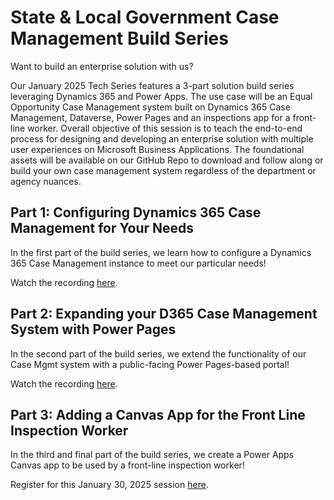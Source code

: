 # State & Local Government Case Management Build Series
Want to build an enterprise solution with us?  

Our January 2025 Tech Series features a 3-part solution build series leveraging Dynamics 365 and Power Apps. The use case will be an Equal Opportunity Case Management system built on Dynamics 365 Case Management, Dataverse, Power Pages and an inspections app for a front-line worker. Overall objective of this session is to teach the end-to-end process for designing and developing an enterprise solution with multiple user experiences on Microsoft Business Applications. The foundational assets will be available on our GitHub Repo to download and follow along or build your own case management system regardless of the department or agency nuances.

## Part 1: Configuring Dynamics 365 Case Management for Your Needs
In the first part of the build series, we learn how to configure a Dynamics 365 Case Management instance to meet our particular needs!

Watch the recording [here](https://livesend.microsoft.com/i/NqaQHb___OBsMA0RCWxxyKORdH8U0E3GeFCTm8ZcE4dggbJCndsselT0w9r83hzAwCwT9N___T36SgThPLUSSIGN6JH___hIBHJSweDPRu7ifWNketSPLUSSIGNO1xoDPLUSSIGNfgO7lCeRAv0urAsoUpR).

## Part 2: Expanding your D365 Case Management System with Power Pages
In the second part of the build series, we extend the functionality of our Case Mgmt system with a public-facing Power Pages-based portal!

Watch the recording [here](https://livesend.microsoft.com/i/NqaQHb___OBsMA0RCWxxyKORdH8U0E3GeFCTm8ZcE4dgi9YNGvVX6tPRABpItIuSI9jJk83TKzYDHUb2G6qcJHEhtaZhwWKFiX2pLiQaHVlwmaQcvemQi3ic8pN6MR5f6c).

## Part 3: Adding a Canvas App for the Front Line Inspection Worker
In the third and final part of the build series, we create a Power Apps Canvas app to be used by a front-line inspection worker!

Register for this January 30, 2025 session [here](https://msit.events.teams.microsoft.com/event/eb7b7e6c-32a1-40e2-979a-fe4939c13c22@72f988bf-86f1-41af-91ab-2d7cd011db47).